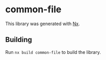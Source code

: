 # common-file

This library was generated with [Nx](https://nx.dev).

## Building

Run `nx build common-file` to build the library.
